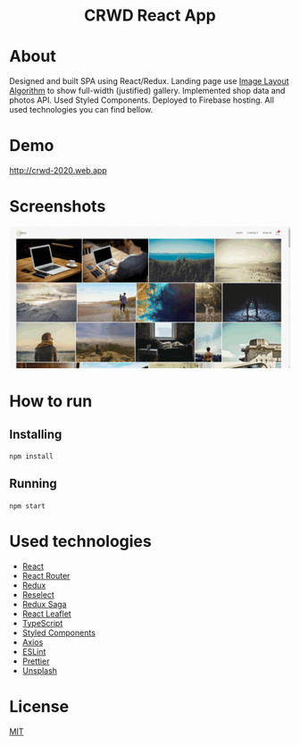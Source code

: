 <h1 style="text-align: center;">CRWD React App</h1>

# About

Designed and built SPA using React/Redux. Landing page use [Image Layout Algorithm](http://blog.vjeux.com/2014/image/google-plus-layout-find-best-breaks.html) to show full-width (justified) gallery. Implemented shop data and photos API. Used Styled Components. Deployed to Firebase hosting. All used technologies you can find bellow.

# Demo

http://crwd-2020.web.app

# Screenshots

![Demo](images/demo.gif)

# How to run

## Installing

`npm install`

## Running

`npm start`

# Used technologies

-   [React](https://reactjs.org/)
-   [React Router](https://reacttraining.com/react-router/)
-   [Redux](https://redux.js.org/)
-   [Reselect](https://github.com/reduxjs/reselect)
-   [Redux Saga](https://redux-saga.js.org/)
-   [React Leaflet](https://react-leaflet.js.org/)
-   [TypeScript](https://www.typescriptlang.org/)
-   [Styled Components](https://styled-components.com/)
-   [Axios](https://github.com/axios/axios/)
-   [ESLint](https://eslint.org/)
-   [Prettier](https://prettier.io/)
-   [Unsplash](https://unsplash.com/)

# License

[MIT](LICENSE)
